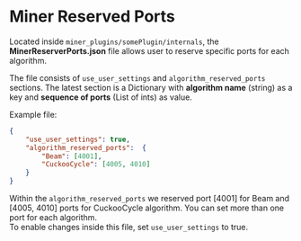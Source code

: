 # Miner Reserved Ports

Located inside `miner_plugins/somePlugin/internals`, the **MinerReserverPorts.json** file allows user to reserve specific ports for each algorithm.

The file consists of `use_user_settings` and `algorithm_reserved_ports` sections.
The latest section is a Dictionary with **algorithm name** (string) as a key and **sequence of ports** (List of ints) as value.

Example file: 
```JSON
{
    "use_user_settings": true,
    "algorithm_reserved_ports":  {
        "Beam": [4001],
        "CuckooCycle": [4005, 4010]
    }
}
```

Within the `algorithm_reserved_ports` we reserved port [4001] for Beam and [4005, 4010] ports for CuckooCycle algorithm. You can set more than one port for each algorithm.<br>
To enable changes inside this file, set `use_user_settings` to true.
